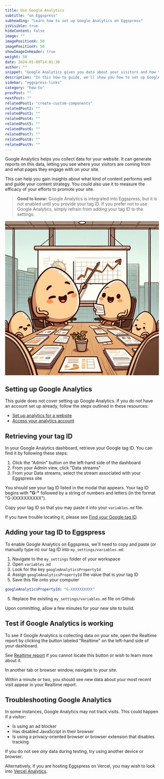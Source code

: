 ```yaml
---
title: Use Google Analytics
subtitle: "on Eggspress"
subheading: "Learn how to set up Google Analytics on Eggspress"
isVisible: true
hideContent: false
image: ""
imagePositionX: 50
imagePositionY: 50
showImageInHeader: true
weight: 50
date: 2024-01-09T14:01:30
author: ""
snippet: "Google Analytics gives you data about your visitors and how they engage with your content. In this how-to guide, we'll show you how to set up Google Analytics on your Eggspress site."
description: "In this how-to guide, we'll show you how to set up Google Analytics on your Eggspress site."
sidebar: "eggspress-links"
category: "how-to"
prevPost: ""
nextPost: ""
relatedPost1: "create-custom-components"
relatedPost2: ""
relatedPost3: ""
relatedPost4: ""
relatedPost5: ""
relatedPost6: ""
relatedPost7: ""
relatedPost8: ""
relatedPost9: ""
---
```


Google Analytics helps you collect data for your website. It can generate reports on this data, letting you see where your visitors are coming from and what pages they engage with on your site.

This can help you gain insights about what kind of content performs well and guide your content strategy. You could also use it to measure the efficacy of your efforts to promote your site.

> **Good to know:** Google Analytics is integrated into Eggspress, but it is not enabled until you provide your tag ID. If you prefer not to use Google Analytics, simply refrain from adding your tag ID to the settings.

![](my_posts/guide/images/meeting.jpg)

## Setting up Google Analytics
This guide does not cover setting up Google Analytics. If you do not have an account set up already, follow the steps outlined in these resources:
- [Set up analytics for a website](https://support.google.com/analytics/answer/9304153?hl=en&ref_topic=14088998&sjid=6757992472411238873-NA#stream)
- [Access your analytics account](https://support.google.com/analytics/answer/1009692?hl=en&ref_topic=14090456&sjid=6757992472411238873-NA)

## Retrieving your tag ID
In your Google Analytics dashboard, retrieve your Google tag ID. You can find it by following these steps:
1. Click the "Admin" button on the left-hand side of the dashboard
2. From your Admin view, click "Data streams"
3. From your Data streams, select the stream associated with your Eggspress site

You should see your tag ID listed in the modal that appears. Your tag ID begins with **"G-"** followed by a string of numbers and letters (in the format "G-XXXXXXXXXX").

Copy your tag ID so that you may paste it into your `variables.md` file.

If you have trouble locating it, please see [Find your Google tag ID](https://support.google.com/analytics/answer/9539598?hl=en).

## Adding your tag ID to Eggspress
To enable Google Analytics on Eggspress, we'll need to copy and paste (or manually type in) our tag ID into `my_settings/variables.md`:
1. Navigate to the `my_settings` folder of your workspace
2. Open `variables.md`
3. Look for the key `googleAnalyticsPropertyId`
4. Assign `googleAnalyticsPropertyId` the value that is your tag ID
5. Save this file onto your computer

```yaml
googleAnalyticsPropertyId: "G-XXXXXXXXXX"
```

5. Replace the existing `my_settings/variables.md` file on Github

Upon committing, allow a few minutes for your new site to build.

## Test if Google Analytics is working
To see if Google Analytics is collecting data on your site, open the Realtime report by clicking the button labeled "Realtime" on the left-hand side of your dashboard.

See [Realtime report](https://support.google.com/analytics/answer/9271392?hl=en) if you cannot locate this button or wish to learn more about it.

In another tab or browser window, navigate to your site.

Within a minute or two, you should see new data about your most recent visit appear in your Realtime report.

## Troubleshooting Google Analytics
In some instances, Google Analytics may not track visits. This could happen if a visitor:
- Is using an ad blocker
- Has disabled JavaScript in their browser
- Is using a privacy-oriented browser or browser extension that disables tracking

If you do not see *any* data during testing, try using another device or browser.

Alternatively, if you are hosting Eggspress on Vercel, you may wish to look into [Vercel Analytics](https://vercel.com/docs/analytics).

